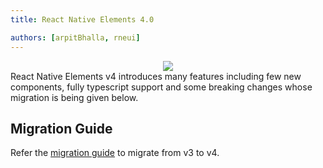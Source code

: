 ```yaml
---
title: React Native Elements 4.0

authors: [arpitBhalla, rneui]
---
```


<div align='center'>
<img src='/img/website/seo.png' />
</div>

<div className="admonition admonition-info alert alert--info">
  <div className="admonition-content">
React Native Elements v4 introduces many features including few new components, fully typescript support and some breaking changes whose migration is being given below.
</div>
</div>

## Migration Guide

Refer the [migration guide](/migration/migration-v3) to migrate from v3 to v4.
